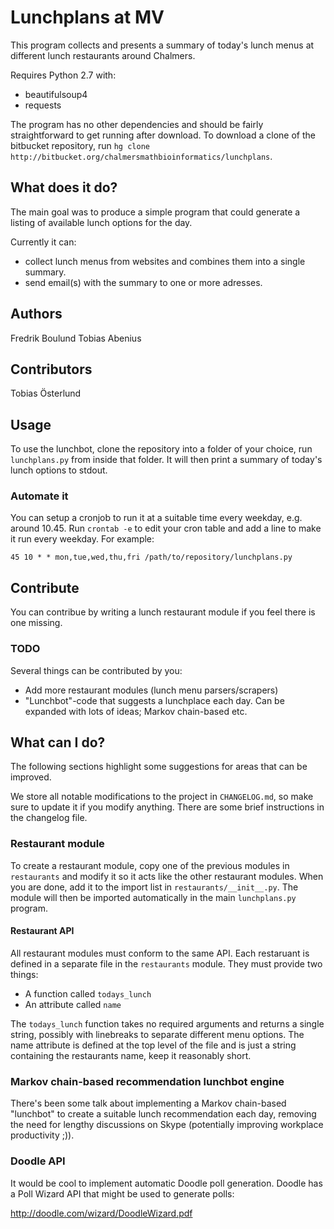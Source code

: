 # Lunchplans at MV
This program collects and presents a summary of today's lunch menus at
different lunch restaurants around Chalmers. 

Requires Python 2.7 with:

  * beautifulsoup4
  * requests

The program has no other dependencies and should be fairly straightforward
to get running after download. To download a clone of the bitbucket repository,
run `hg clone http://bitbucket.org/chalmersmathbioinformatics/lunchplans`. 


## What does it do?
The main goal was to produce a simple program that could generate a listing of
available lunch options for the day.

Currently it can:

  * collect lunch menus from websites and combines them into a single summary. 
  * send email(s) with the summary to one or more adresses.


## Authors
Fredrik Boulund
Tobias Abenius
*<your name here>*

## Contributors
Tobias Österlund
*<your name here>*


## Usage
To use the lunchbot, clone the repository into a folder of your choice, run
`lunchplans.py` from inside that folder. It will then print a summary of
today's lunch options to stdout.

### Automate it
You can setup a cronjob to run it at a suitable time every weekday, e.g. around
10.45. Run `crontab -e` to edit your cron table and add a line to make it run
every weekday. For example:

    45 10 * * mon,tue,wed,thu,fri /path/to/repository/lunchplans.py


## Contribute
You can contribue by writing a lunch restaurant module if you feel there is one
missing.

### TODO
Several things can be contributed by you:

  * Add more restaurant modules (lunch menu parsers/scrapers)
  * "Lunchbot"-code that suggests a lunchplace each day.
	 Can be expanded with lots of ideas; Markov chain-based etc.


## What can I do?
The following sections highlight some suggestions for areas that can be improved.

We store all notable modifications to the project in `CHANGELOG.md`, so make
sure to update it if you modify anything. There are some brief instructions in the
changelog file.


### Restaurant module
To create a restaurant module, copy one of the previous modules in
`restaurants` and modify it so it acts like the other restaurant modules.  When
you are done, add it to the import list in `restaurants/__init__.py`.  The
module will then be imported automatically in the main `lunchplans.py` program.


#### Restaurant API
All restaurant modules must conform to the same API.  Each restaruant is
defined in a separate file in the `restaurants` module.  They must provide
two things:

  * A function called `todays_lunch`
  * An attribute called `name`

The `todays_lunch` function takes no required arguments and returns a single
string, possibly with linebreaks to separate different menu options.
The name attribute is defined at the top level of the file and is just a 
string containing the restaurants name, keep it reasonably short.


### Markov chain-based recommendation lunchbot engine
There's been some talk about implementing a Markov chain-based "lunchbot" to
create a suitable lunch recommendation each day, removing the need for lengthy
discussions on Skype (potentially improving workplace productivity ;)).

### Doodle API
It would be cool to implement automatic Doodle poll generation.
Doodle has a Poll Wizard API that might be used to generate polls:

http://doodle.com/wizard/DoodleWizard.pdf

